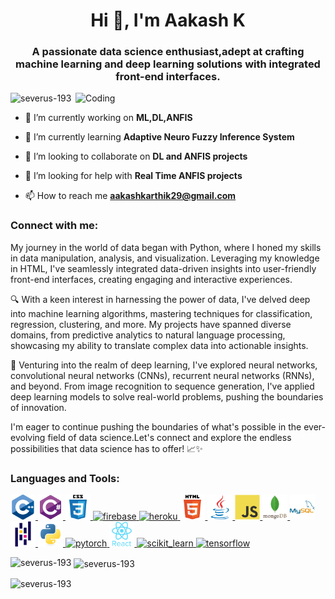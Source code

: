 <h1 align="center">Hi 👋, I'm Aakash K</h1>
<h3 align="center">A passionate data science enthusiast,adept at crafting machine learning and deep learning solutions with integrated front-end interfaces.</h3>
<img align="right" alt="Coding" width=400 src="https://camo.githubusercontent.com/9792d43627b178fd4a45bcabb3647d7b34a62d64baf96a19abf6ea19d5cea8dd/68747470733a2f2f63646e2e6472696262626c652e636f6d2f75736572732f313138373833362f73637265656e73686f74732f363533393432392f70726f6772616d65722e676966">
<p align="left"> <img src="https://komarev.com/ghpvc/?username=severus-193&label=Profile%20views&color=0e75b6&style=flat" alt="severus-193" /> </p>

- 🔭 I’m currently working on **ML,DL,ANFIS**

- 🌱 I’m currently learning **Adaptive Neuro Fuzzy Inference System**

- 👯 I’m looking to collaborate on **DL and ANFIS projects**

- 🤝 I’m looking for help with **Real Time ANFIS projects**

- 📫 How to reach me **aakashkarthik29@gmail.com**

<h3 align="left">Connect with me:</h3>
<p align="left" 
  
  My journey in the world of data began with Python, where I honed my skills in data manipulation, analysis, and visualization. Leveraging my knowledge in HTML, I've seamlessly integrated data-driven insights into user-friendly front-end interfaces, creating engaging and interactive experiences.

🔍 With a keen interest in harnessing the power of data, I've delved deep into machine learning algorithms, mastering techniques for classification, regression, clustering, and more. My projects have spanned diverse domains, from predictive analytics to natural language processing, showcasing my ability to translate complex data into actionable insights.

🧠 Venturing into the realm of deep learning, I've explored neural networks, convolutional neural networks (CNNs), recurrent neural networks (RNNs), and beyond. From image recognition to sequence generation, I've applied deep learning models to solve real-world problems, pushing the boundaries of innovation.

I'm eager to continue pushing the boundaries of what's possible in the ever-evolving field of data science.Let's connect and explore the endless possibilities that data science has to offer! 📈✨

>
</p>

<h3 align="left">Languages and Tools:</h3>
<p align="left"> <a href="https://www.w3schools.com/cpp/" target="_blank" rel="noreferrer"> <img src="https://raw.githubusercontent.com/devicons/devicon/master/icons/cplusplus/cplusplus-original.svg" alt="cplusplus" width="40" height="40"/> </a> <a href="https://www.w3schools.com/cs/" target="_blank" rel="noreferrer"> <img src="https://raw.githubusercontent.com/devicons/devicon/master/icons/csharp/csharp-original.svg" alt="csharp" width="40" height="40"/> </a> <a href="https://www.w3schools.com/css/" target="_blank" rel="noreferrer"> <img src="https://raw.githubusercontent.com/devicons/devicon/master/icons/css3/css3-original-wordmark.svg" alt="css3" width="40" height="40"/> </a> <a href="https://firebase.google.com/" target="_blank" rel="noreferrer"> <img src="https://www.vectorlogo.zone/logos/firebase/firebase-icon.svg" alt="firebase" width="40" height="40"/> </a> <a href="https://heroku.com" target="_blank" rel="noreferrer"> <img src="https://www.vectorlogo.zone/logos/heroku/heroku-icon.svg" alt="heroku" width="40" height="40"/> </a> <a href="https://www.w3.org/html/" target="_blank" rel="noreferrer"> <img src="https://raw.githubusercontent.com/devicons/devicon/master/icons/html5/html5-original-wordmark.svg" alt="html5" width="40" height="40"/> </a> <a href="https://www.java.com" target="_blank" rel="noreferrer"> <img src="https://raw.githubusercontent.com/devicons/devicon/master/icons/java/java-original.svg" alt="java" width="40" height="40"/> </a> <a href="https://developer.mozilla.org/en-US/docs/Web/JavaScript" target="_blank" rel="noreferrer"> <img src="https://raw.githubusercontent.com/devicons/devicon/master/icons/javascript/javascript-original.svg" alt="javascript" width="40" height="40"/> </a> <a href="https://www.mongodb.com/" target="_blank" rel="noreferrer"> <img src="https://raw.githubusercontent.com/devicons/devicon/master/icons/mongodb/mongodb-original-wordmark.svg" alt="mongodb" width="40" height="40"/> </a> <a href="https://www.mysql.com/" target="_blank" rel="noreferrer"> <img src="https://raw.githubusercontent.com/devicons/devicon/master/icons/mysql/mysql-original-wordmark.svg" alt="mysql" width="40" height="40"/> </a> <a href="https://pandas.pydata.org/" target="_blank" rel="noreferrer"> <img src="https://raw.githubusercontent.com/devicons/devicon/2ae2a900d2f041da66e950e4d48052658d850630/icons/pandas/pandas-original.svg" alt="pandas" width="40" height="40"/> </a> <a href="https://www.python.org" target="_blank" rel="noreferrer"> <img src="https://raw.githubusercontent.com/devicons/devicon/master/icons/python/python-original.svg" alt="python" width="40" height="40"/> </a> <a href="https://pytorch.org/" target="_blank" rel="noreferrer"> <img src="https://www.vectorlogo.zone/logos/pytorch/pytorch-icon.svg" alt="pytorch" width="40" height="40"/> </a> <a href="https://reactjs.org/" target="_blank" rel="noreferrer"> <img src="https://raw.githubusercontent.com/devicons/devicon/master/icons/react/react-original-wordmark.svg" alt="react" width="40" height="40"/> </a> <a href="https://scikit-learn.org/" target="_blank" rel="noreferrer"> <img src="https://upload.wikimedia.org/wikipedia/commons/0/05/Scikit_learn_logo_small.svg" alt="scikit_learn" width="40" height="40"/> </a> <a href="https://www.tensorflow.org" target="_blank" rel="noreferrer"> <img src="https://www.vectorlogo.zone/logos/tensorflow/tensorflow-icon.svg" alt="tensorflow" width="40" height="40"/> </a> </p>

<p><img align="left" src="https://github-readme-stats.vercel.app/api/top-langs?username=severus-193&show_icons=true&locale=en&layout=compact" alt="severus-193" /></p>

<p>&nbsp;<img align="center" src="https://github-readme-stats.vercel.app/api?username=severus-193&show_icons=true&locale=en" alt="severus-193" /></p>

<p><img align="center" src="https://github-readme-streak-stats.herokuapp.com/?user=severus-193&" alt="severus-193" /></p>
